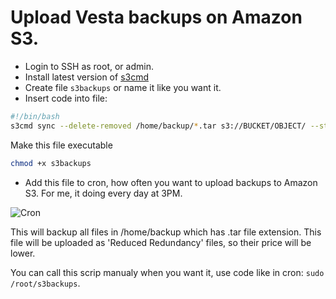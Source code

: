 # Upload Vesta backups on Amazon S3.

* Login to SSH as root, or admin.
* Install latest version of [s3cmd](https://github.com/s3tools/s3cmd)
* Create file `s3backups` or name it like you want it.
* Insert code into file:

~~~sh
#!/bin/bash
s3cmd sync --delete-removed /home/backup/*.tar s3://BUCKET/OBJECT/ --storage-class REDUCED_REDUNDANCY
~~~

Make this file executable
~~~sh
chmod +x s3backups
~~~

* Add this file to cron, how often you want to upload backups to Amazon S3. For me, it doing every day at 3PM.

![Cron](http://i.imgur.com/rHbfTjE.png)

This will backup all files in /home/backup which has .tar file extension. This file will be uploaded as 'Reduced Redundancy' files, so their price will be lower.

You can call this scrip manualy when you want it, use code like in cron: `sudo /root/s3backups`.
